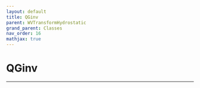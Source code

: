 ```yaml
---
layout: default
title: QGinv
parent: WVTransformHydrostatic
grand_parent: Classes
nav_order: 16
mathjax: true
---
```


#  QGinv




---

